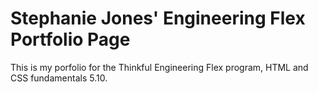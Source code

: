 # Stephanie Jones' Engineering Flex Portfolio Page
This is my porfolio for the Thinkful Engineering Flex program, HTML and CSS fundamentals 5.10.
